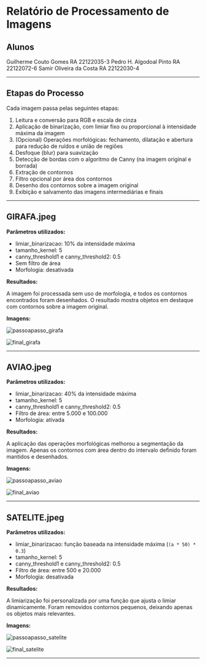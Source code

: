# Relatório de Processamento de Imagens

## Alunos
Guilherme Couto Gomes RA 22122035-3
Pedro H. Algodoal Pinto RA 22122072-6
Samir Oliveira da Costa RA 22122030-4

---

## Etapas do Processo

Cada imagem passa pelas seguintes etapas:

1. Leitura e conversão para RGB e escala de cinza
2. Aplicação de binarização, com limiar fixo ou proporcional à intensidade máxima da imagem
3. (Opcional) Operações morfológicas: fechamento, dilatação e abertura para redução de ruídos e união de regiões
4. Desfoque (blur) para suavização
5. Detecção de bordas com o algoritmo de Canny (na imagem original e borrada)
6. Extração de contornos
7. Filtro opcional por área dos contornos
8. Desenho dos contornos sobre a imagem original
9. Exibição e salvamento das imagens intermediárias e finais

---

## GIRAFA.jpeg

**Parâmetros utilizados:**

- limiar_binarizacao: 10% da intensidade máxima
- tamanho_kernel: 5  
- canny_threshold1 e canny_threshold2: 0.5  
- Sem filtro de área  
- Morfologia: desativada

**Resultados:**

A imagem foi processada sem uso de morfologia, e todos os contornos encontrados foram desenhados. O resultado mostra objetos em destaque com contornos sobre a imagem original.

**Imagens:**

![passoapasso_girafa](https://github.com/user-attachments/assets/9ba97cb8-a820-4ba7-8720-e18b26e73f26)

![final_girafa](https://github.com/user-attachments/assets/2263b0a8-90c4-4809-9c9a-d17426ee02e8)


---

## AVIAO.jpeg

**Parâmetros utilizados:**

- limiar_binarizacao: 40% da intensidade máxima
- tamanho_kernel: 5  
- canny_threshold1 e canny_threshold2: 0.5  
- Filtro de área: entre 5.000 e 100.000  
- Morfologia: ativada

**Resultados:**

A aplicação das operações morfológicas melhorou a segmentação da imagem. Apenas os contornos com área dentro do intervalo definido foram mantidos e desenhados.

**Imagens:**

![passoapasso_aviao](https://github.com/user-attachments/assets/b3342991-7df8-4160-8725-95779b8a6df3)

![final_aviao](https://github.com/user-attachments/assets/a925f181-c0e2-4c05-86c5-cc159aa86da3)


---

## SATELITE.jpeg

**Parâmetros utilizados:**

- limiar_binarizacao: função baseada na intensidade máxima (`(a * 50) * 0.3`)  
- tamanho_kernel: 5  
- canny_threshold1 e canny_threshold2: 0.5  
- Filtro de área: entre 500 e 20.000  
- Morfologia: desativada

**Resultados:**

A limiarização foi personalizada por uma função que ajusta o limiar dinamicamente. Foram removidos contornos pequenos, deixando apenas os objetos mais relevantes.

**Imagens:**

![passoapasso_satelite](https://github.com/user-attachments/assets/0592d0f8-a441-4bfd-85af-59604c9d586c)

![final_satelite](https://github.com/user-attachments/assets/e4a555ee-558a-4f87-8f42-f78e490e7f08)


---
